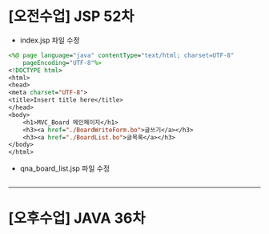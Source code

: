 # [오전수업] JSP 52차

- index.jsp 파일 수정

```jsp
<%@ page language="java" contentType="text/html; charset=UTF-8"
    pageEncoding="UTF-8"%>
<!DOCTYPE html>
<html>
<head>
<meta charset="UTF-8">
<title>Insert title here</title>
</head>
<body>
	<h1>MVC_Board 메인페이지</h1>
	<h3><a href="./BoardWriteForm.bo">글쓰기</a></h3>
	<h3><a href="./BoardList.bo">글목록</a></h3>
</body>
</html>
```

- qna_board_list.jsp 파일 수정

```

```
---

# [오후수업] JAVA 36차

